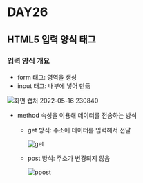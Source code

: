 # DAY26

## HTML5 입력 양식 태그

### 입력 양식 개요
* form 태그: 영역을 생성
* input 태그: 내부에 넣어 만듦

![화면 캡처 2022-05-16 230840](https://user-images.githubusercontent.com/103159709/168617874-e52df9e9-2786-4444-91dc-1ab32a5d3dbd.png)

* method 속성을 이용해 데이터를 전송하는 방식

  * get 방식: 주소에 데이터를 입력해서 전달
  
       ![get](https://user-images.githubusercontent.com/103159709/168619071-e1062d84-1979-4be2-85f5-a16a070a3633.png)

  * post 방식: 주소가 변경되지 않음
  
       ![ppost](https://user-images.githubusercontent.com/103159709/168618405-68575f3f-1893-4064-afa1-63ae5deadd62.png)

  
